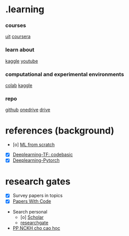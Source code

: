 # .learning
### courses
[uit](https://courses.uit.edu.vn/)
[coursera](https://www.coursera.org/my-learning?myLearningTab=COMPLETED)
### learn about 
[kaggle](https://www.kaggle.com/learn)
[youtube](https://www.youtube.com/@QuanHoangNgoc-yu9uo/featured)
### computational and experimental environments
[colab](https://colab.research.google.com/)
[kaggle](https://www.kaggle.com/work/code)
### repo
[github](https://github.com/QuanHoangNgoc)
[onedrive](https://uithcm-my.sharepoint.com/personal/22521178_ms_uit_edu_vn/_layouts/15/onedrive.aspx?login_hint=22521178%40ms%2Euit%2Eedu%2Evn&view=0)
[drive](https://drive.google.com/drive/u/0/home)

# references (background) 
- [o] [ML from scratch](https://www.youtube.com/watch?v=ngLyX54e1LU&list=PLqnslRFeH2Upcrywf-u2etjdxxkL8nl7E)
- [x] [Deeplearning-TF: codebasic](https://www.youtube.com/playlist?list=PLeo1K3hjS3uu7CxAacxVndI4bE_o3BDtO)
- [x] [Deeplearning-Pytorch](https://d2l.ai/chapter_introduction/index.html)

# research gates 
- [x] Survey papers in topics
- [x] [Papers With Code](https://paperswithcode.com/)
- Search personal
  - [o] [Scholar](https://scholar.google.com.vn/)
  - [researchgate](https://www.researchgate.net/) 
- [PP NCKH cho cao học](https://github.com/phongpirik/CS2205.CH1501?tab=readme-ov-file) 
